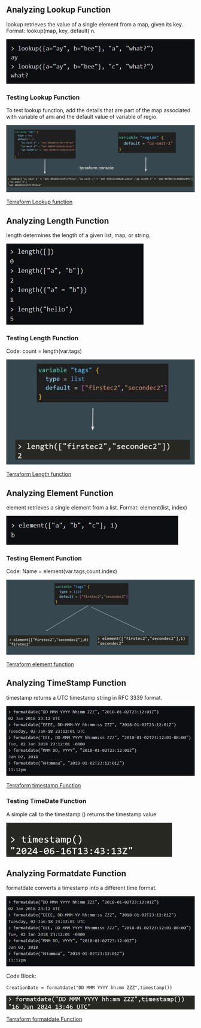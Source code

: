 


## Analyzing Lookup Function
lookup retrieves the value of a single element from a map, given its key.
Format: lookup(map, key, default)
n.

![My Image](images/image1.png)

### Testing Lookup Function

To test lookup function, add the details that are part of the map associated with
variable of ami and the default value of variable of regio

![My Image](images/image2.png)

[Terraform Lookup function](https://developer.hashicorp.com/terraform/language/functions/lookup)

## Analyzing Length Function
length determines the length of a given list, map, or string.

![My Image](images/image3.png)

### Testing Length Function

Code: count = length(var.tags)

![My Image](images/image4.png)

[Terraform Length function](https://developer.hashicorp.com/terraform/language/functions/length)

## Analyzing Element Function
element retrieves a single element from a list.
Format: element(list, index)

![My Image](images/image5.png)

### Testing Element Function
Code: Name = element(var.tags,count.index)

![My Image](images/image6.png)

[Terraform element function](https://developer.hashicorp.com/terraform/language/functions/element)



## Analyzing TimeStamp Function
timestamp returns a UTC timestamp string in RFC 3339 format.

![My Image](images/image7.png)

[Terraform timestamp Function](https://developer.hashicorp.com/terraform/language/functions/timestamp)

### Testing TimeDate Function
A simple call to the timestamp () returns the timestamp value

![My Image](images/image8.png)

## Analyzing Formatdate Function
formatdate converts a timestamp into a different time format.

![My Image](images/image7.png)

Code Block:

```
CreationDate = formatdate("DD MMM YYYY hh:mm ZZZ",timestamp())

```
![My Image](images/image9.png)

[ Terraform formatdate Function](https://developer.hashicorp.com/terraform/language/functions/formatdate)